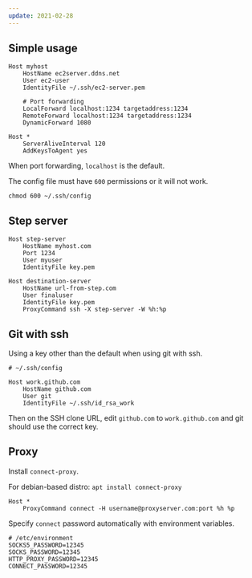 ```yaml
---
update: 2021-02-28
---
```


## Simple usage

```config
Host myhost
    HostName ec2server.ddns.net
    User ec2-user
    IdentityFile ~/.ssh/ec2-server.pem

    # Port forwarding
    LocalForward localhost:1234 targetaddress:1234
    RemoteForward localhost:1234 targetaddress:1234
    DynamicForward 1080

Host *
    ServerAliveInterval 120
    AddKeysToAgent yes
```

When port forwarding, `localhost` is the default.

The config file must have `600` permissions or it will not work.

```shell
chmod 600 ~/.ssh/config
```

## Step server

```config
Host step-server
    HostName myhost.com
    Port 1234
    User myuser
    IdentityFile key.pem

Host destination-server
    HostName url-from-step.com
    User finaluser
    IdentityFile key.pem
    ProxyCommand ssh -X step-server -W %h:%p
```

## Git with ssh

Using a key other than the default when using git with ssh.

```
# ~/.ssh/config

Host work.github.com
    HostName github.com
    User git
    IdentityFile ~/.ssh/id_rsa_work
```

Then on the SSH clone URL,
edit `github.com` to `work.github.com` and git should use the correct key.

## Proxy

Install `connect-proxy`.

For debian-based distro: `apt install connect-proxy`

```config
Host *
    ProxyCommand connect -H username@proxyserver.com:port %h %p
```

Specify `connect` password automatically with environment variables.

```shell
# /etc/environment
SOCKS5_PASSWORD=12345
SOCKS_PASSWORD=12345
HTTP_PROXY_PASSWORD=12345
CONNECT_PASSWORD=12345
```
